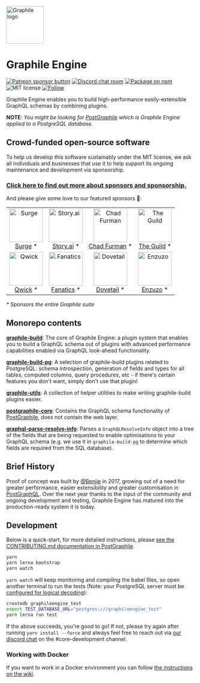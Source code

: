 <img width="100" height="100" title="Graphile logo" src="https://cdn.rawgit.com/graphile/graphile.github.io/a6225f8c3052df5c276ecef28aeb0cade1aec16a/logos/graphile.optimized.svg" />

# Graphile Engine

<span class="badge-patreon"><a href="https://patreon.com/benjie" title="Support Graphile development on Patreon"><img src="https://img.shields.io/badge/sponsor-via%20Patreon-orange.svg" alt="Patreon sponsor button" /></a></span>
[![Discord chat room](https://img.shields.io/discord/489127045289476126.svg)](http://discord.gg/graphile)
[![Package on npm](https://img.shields.io/npm/v/graphile-build.svg?style=flat)](https://www.npmjs.com/package/graphile-build)
![MIT license](https://img.shields.io/npm/l/graphile-build.svg)
[![Follow](https://img.shields.io/badge/twitter-@GraphileHQ-blue.svg)](https://twitter.com/GraphileHQ)

Graphile Engine enables you to build high-performance easily-extensible GraphQL schemas by combining plugins.

**NOTE**: _You might be looking for [PostGraphile](https://github.com/graphile/postgraphile) which is Graphile Engine applied to a PostgreSQL database._

<!-- SPONSORS_BEGIN -->

## Crowd-funded open-source software

To help us develop this software sustainably under the MIT license, we ask
all individuals and businesses that use it to help support its ongoing
maintenance and development via sponsorship.

### [Click here to find out more about sponsors and sponsorship.](https://www.graphile.org/sponsor/)

And please give some love to our featured sponsors 🤩:

<table><tr>
<td align="center"><a href="https://surge.io/"><img src="https://graphile.org/images/sponsors/surge.png" width="90" height="90" alt="Surge" /><br />Surge</a> *</td>
<td align="center"><a href="https://storyscript.com/?utm_source=postgraphile"><img src="https://graphile.org/images/sponsors/storyscript.png" width="90" height="90" alt="Story.ai" /><br />Story.ai</a> *</td>
<td align="center"><a href="http://chads.website"><img src="https://graphile.org/images/sponsors/chadf.png" width="90" height="90" alt="Chad Furman" /><br />Chad Furman</a> *</td>
<td align="center"><a href="https://www.the-guild.dev/"><img src="https://graphile.org/images/sponsors/theguild.png" width="90" height="90" alt="The Guild" /><br />The Guild</a> *</td>
</tr><tr>
<td align="center"><a href="https://qwick.com/"><img src="https://graphile.org/images/sponsors/qwick.png" width="90" height="90" alt="Qwick" /><br />Qwick</a> *</td>
<td align="center"><a href="https://www.fanatics.com/"><img src="https://graphile.org/images/sponsors/fanatics.png" width="90" height="90" alt="Fanatics" /><br />Fanatics</a> *</td>
<td align="center"><a href="https://dovetailapp.com/"><img src="https://graphile.org/images/sponsors/dovetail.png" width="90" height="90" alt="Dovetail" /><br />Dovetail</a> *</td>
<td align="center"><a href="https://www.enzuzo.com/"><img src="https://graphile.org/images/sponsors/enzuzo.png" width="90" height="90" alt="Enzuzo" /><br />Enzuzo</a> *</td>
</tr></table>

<em>\* Sponsors the entire Graphile suite</em>

<!-- SPONSORS_END -->

## Monorepo contents

**[graphile-build][]**: The core of Graphile Engine: a plugin system that
enables you to build a GraphQL schema out of plugins with advanced performance
capabilities enabled via GraphQL look-ahead functionality.

**[graphile-build-pg][]**: A selection of graphile-build plugins related to
PostgreSQL: schema introspection, generation of fields and types for all
tables, computed columns, query procedures, etc - if there's certain features
you don't want, simply don't use that plugin!

**[graphile-utils][]**: A collection of helper utilities to make writing
graphile-build plugins easier.

**[postgraphile-core][]**: Contains the GraphQL schema functionality of
[PostGraphile][], does not contain the web layer.

**[graphql-parse-resolve-info][]**: Parses a `GraphQLResolveInfo` object into a
tree of the fields that are being requested to enable optimisations to your
GraphQL schema (e.g. we use it in `graphile-build-pg` to determine which fields
are required from the SQL database).

## Brief History

Proof of concept was built by [@Benjie](https://twitter.com/benjie) in 2017,
growing out of a need for greater performance, easier extensibility and
greater customisation in [PostGraphQL][postgraphile]. Over the next year
thanks to the input of the community and ongoing development and testing,
Graphile Engine has matured into the production-ready system it is today.

## Development

Below is a quick-start, for more detailed instructions, please [see the
CONTRIBUTING.md documentation in PostGraphile](https://github.com/graphile/postgraphile/blob/master/CONTRIBUTING.md).

```bash
yarn
yarn lerna bootstrap
yarn watch
```

`yarn watch` will keep monitoring and compiling the babel files, so open
another terminal to run the tests (Note: your PostgreSQL server must be
[configured for logical decoding](packages/lds/README.md#postgresql-configuration)):

```bash
createdb graphileengine_test
export TEST_DATABASE_URL="postgres:///graphileengine_test"
yarn lerna run test
```

If the above succeeds, you're good to go! If not, please try again after
running `yarn install --force` and always feel free to reach out via [our
discord chat](http://discord.gg/graphile) on the #core-development channel.

### Working with Docker

If you want to work in a Docker environment you can follow
[the instructions on the wiki](https://github.com/graphile/graphile-engine/wiki/Development-with-docker-compose).

[postgraphile]: https://github.com/graphile/postgraphile
[lerna]: https://github.com/lerna/lerna
[graphile-build]: packages/graphile-build/
[graphile-build-pg]: packages/graphile-build-pg/
[graphile-utils]: packages/graphile-utils/
[postgraphile-core]: packages/postgraphile-core/
[graphql-parse-resolve-info]: packages/graphql-parse-resolve-info/
